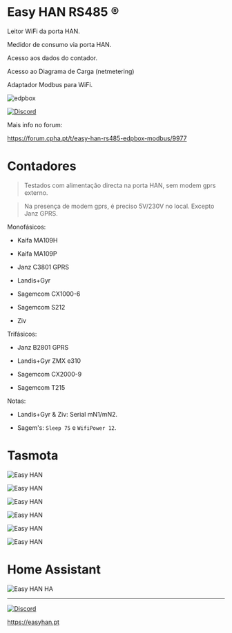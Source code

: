 # Easy HAN RS485 ®

Leitor WiFi da porta HAN.

Medidor de consumo via porta HAN. 

Acesso aos dados do contador.

Acesso ao Diagrama de Carga (netmetering)

Adaptador Modbus para WiFi.

![edpbox](./edpbox1-20221029.jpg)

[![Discord](https://img.shields.io/discord/494714310518505472?style=plastic&logo=discord)](https://discord.gg/Mh9mTEA) 

Mais info no forum:

https://forum.cpha.pt/t/easy-han-rs485-edpbox-modbus/9977

# Contadores

>Testados com alimentação directa na porta HAN, sem modem gprs externo.

>Na presença de modem gprs, é preciso 5V/230V no local. Excepto Janz GPRS.

Monofásicos:

- Kaifa MA109H

- Kaifa MA109P

- Janz C3801 GPRS

- Landis+Gyr

- Sagemcom CX1000-6

- Sagemcom S212

- Ziv

Trifásicos:

- Janz B2801 GPRS

- Landis+Gyr ZMX e310

- Sagemcom CX2000-9

- Sagemcom T215

Notas:

- Landis+Gyr & Ziv: Serial mN1/mN2.

- Sagem's: ```Sleep 75``` e ```WifiPower 12```.

# Tasmota

![Easy HAN](./img/tasmota1-0812.jpg)

![Easy HAN](./img/tasmota2-0812.jpg)

![Easy HAN](./img/tasmota3-0812.jpg)

![Easy HAN](./img/tasmota4-0812.jpg)

![Easy HAN](./img/chartjs1-0812.jpg)

![Easy HAN](./img/chartjs2-0812.jpg)

# Home Assistant

![Easy HAN HA](./ha1-221022.jpg)

---

[![Discord](https://img.shields.io/discord/494714310518505472?style=plastic&logo=discord)](https://discord.gg/Mh9mTEA) 

https://easyhan.pt

